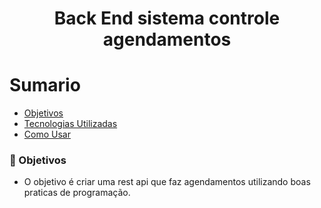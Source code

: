 <h1 align="center"> 
    Back End sistema controle agendamentos
</h1>

# Sumario

- [Objetivos](#objetivos)
- [Tecnologias Utilizadas](#tecnologias-utilizadas)
- [Como Usar](#como-usar)

<a id="objetivos"></a>
### :scroll: Objetivos 

- O objetivo é criar uma rest api que faz agendamentos utilizando boas praticas de programação.
